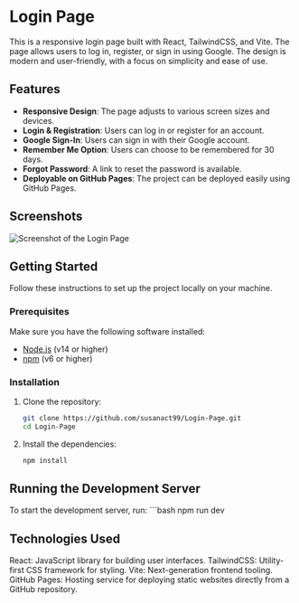 # Login Page

This is a responsive login page built with React, TailwindCSS, and Vite. The page allows users to log in, register, or sign in using Google. The design is modern and user-friendly, with a focus on simplicity and ease of use.

## Features

- **Responsive Design**: The page adjusts to various screen sizes and devices.
- **Login & Registration**: Users can log in or register for an account.
- **Google Sign-In**: Users can sign in with their Google account.
- **Remember Me Option**: Users can choose to be remembered for 30 days.
- **Forgot Password**: A link to reset the password is available.
- **Deployable on GitHub Pages**: The project can be deployed easily using GitHub Pages.

## Screenshots

![Screenshot of the Login Page](./assets/Cover-img.jpeg)

## Getting Started

Follow these instructions to set up the project locally on your machine.

### Prerequisites

Make sure you have the following software installed:

- [Node.js](https://nodejs.org/) (v14 or higher)
- [npm](https://www.npmjs.com/) (v6 or higher)

### Installation

1. Clone the repository:
   ```bash
   git clone https://github.com/susanact99/Login-Page.git
   cd Login-Page
2. Install the dependencies:
   ```bash
   npm install
## Running the Development Server
To start the development server, run:
    ```bash
   npm run dev
## Technologies Used
React: JavaScript library for building user interfaces.
TailwindCSS: Utility-first CSS framework for styling.
Vite: Next-generation frontend tooling.
GitHub Pages: Hosting service for deploying static websites directly from a GitHub repository.
